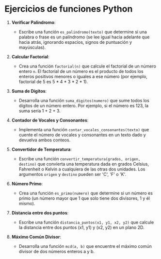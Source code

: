 # Ejercicios de funciones Python

1. **Verificar Palíndromo**:
   - Escribe una función `es_palindromo(texto)` que determine si una palabra o frase es un palíndromo (se lee igual hacia adelante que hacia atrás, ignorando espacios, signos de puntuación y mayúsculas).

2. **Calcular Factorial**:
   - Crea una función `factorial(n)` que calcule el factorial de un número entero `n`. El factorial de un número es el producto de todos los enteros positivos menores o iguales a ese número (por ejemplo, factorial de 5 es 5 * 4 * 3 * 2 * 1).

3. **Suma de Dígitos**:
   - Desarrolla una función `suma_digitos(numero)` que sume todos los dígitos de un número entero. Por ejemplo, si el número es 123, la suma sería 1 + 2 + 3.

4. **Contador de Vocales y Consonantes**:
   - Implementa una función `contar_vocales_consonantes(texto)` que cuente el número de vocales y consonantes en un texto dado y devuelva ambos conteos.

5. **Convertidor de Temperatura**:
   - Escribe una función `convertir_temperatura(grados, origen, destino)` que convierta una temperatura dada en grados Celsius, Fahrenheit o Kelvin a cualquiera de las otras dos unidades. Los argumentos `origen` y `destino` pueden ser 'C', 'F' o 'K'.

6. **Número Primo**:
   - Crea una función `es_primo(numero)` que determine si un número es primo (un número mayor que 1 que solo tiene dos divisores, 1 y él mismo).

7. **Distancia entre dos puntos**:
   - Escribe una función `distancia_puntos(x1, y1, x2, y2)` que calcule la distancia entre dos puntos (x1, y1) y (x2, y2) en un plano 2D.

8. **Máximo Común Divisor**:
   - Desarrolla una función `mcd(a, b)` que encuentre el máximo común divisor de dos números enteros a y b.